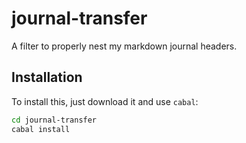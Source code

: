
# journal-transfer

A filter to properly nest my markdown journal headers.

## Installation

To install this, just download it and use `cabal`:

```bash
cd journal-transfer
cabal install
```


